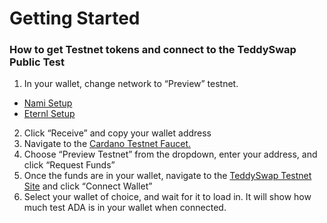 # Getting Started

### How to get Testnet tokens and connect to the TeddySwap Public Test

1. In your wallet, change network to “Preview” testnet. 
- [Nami Setup](https://docs-teddyswap-org.pages.dev/docs/Nami%20Setup)
- [Eternl Setup](https://docs-teddyswap-org.pages.dev/docs/Eternl%20Setup)
2. Click “Receive” and copy your wallet address
3. Navigate to the [Cardano Testnet Faucet.](https://docs.cardano.org/cardano-testnet/tools/faucet)
4. Choose “Preview Testnet” from the dropdown, enter your address, and click “Request Funds”
5. Once the funds are in your wallet, navigate to the [TeddySwap Testnet Site](https://preview.app.teddyswap.org) and click “Connect Wallet”
6. Select your wallet of choice, and wait for it to load in. It will show how much test ADA is in your wallet when connected.
